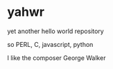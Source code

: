 # yahwr
yet another hello world repository

so PERL, C,  javascript, python 

I like the composer George Walker

